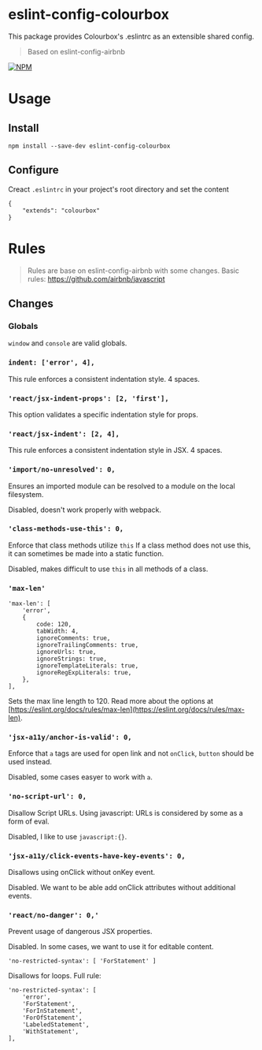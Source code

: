 # eslint-config-colourbox
This package provides Colourbox's .eslintrc as an extensible shared config.
> Based on eslint-config-airbnb

[![NPM](https://img.shields.io/npm/v/eslint-config-colourbox.svg)](https://www.npmjs.com/package/eslint-config-colourbox)

# Usage

## Install

```
npm install --save-dev eslint-config-colourbox
```

## Configure

Creact ```.eslintrc``` in your project's root directory and set the content

```
{
    "extends": "colourbox"
}

```

# Rules

> Rules are base on eslint-config-airbnb with some changes.
Basic rules: https://github.com/airbnb/javascript

## Changes

### Globals

```window``` and ```console``` are valid globals.

### ```indent: ['error', 4],```
This rule enforces a consistent indentation style. 4 spaces.

### ```'react/jsx-indent-props': [2, 'first'],```
This option validates a specific indentation style for props.

### ```'react/jsx-indent': [2, 4],```
This rule enforces a consistent indentation style in JSX. 4 spaces.

### ```'import/no-unresolved': 0,```
Ensures an imported module can be resolved to a module on the local filesystem.

Disabled, doesn't work properly with webpack.

### ```'class-methods-use-this': 0,```
Enforce that class methods utilize ```this```
If a class method does not use this, it can sometimes be made into a static function.

Disabled, makes difficult to use ```this``` in all methods of a class.

### ```'max-len'```

```
'max-len': [
    'error',
    {
        code: 120,
        tabWidth: 4,
        ignoreComments: true,
        ignoreTrailingComments: true,
        ignoreUrls: true,
        ignoreStrings: true,
        ignoreTemplateLiterals: true,
        ignoreRegExpLiterals: true,
    },
],
```

Sets the max line length to 120. Read more about the options at [https://eslint.org/docs/rules/max-len](https://eslint.org/docs/rules/max-len).
### ```'jsx-a11y/anchor-is-valid': 0,```

Enforce that ```a``` tags are used for open link and not ```onClick```, ```button``` should be used instead.

Disabled, some cases easyer to work with ```a```.

### ```'no-script-url': 0,```

Disallow Script URLs. Using javascript: URLs is considered by some as a form of eval.

Disabled, I like to use ```javascript:{}```.

### ```'jsx-a11y/click-events-have-key-events': 0,```

Disallows using onClick without onKey event.

Disabled. We want to be able add onClick attributes without additional events.

### ```'react/no-danger': 0,'```

Prevent usage of dangerous JSX properties.

Disabled. In some cases, we want to use it for editable content.

```'no-restricted-syntax': [ 'ForStatement' ]```

Disallows for loops. Full rule:

```
'no-restricted-syntax': [
    'error',
    'ForStatement',
    'ForInStatement',
    'ForOfStatement',
    'LabeledStatement',
    'WithStatement',
],
```
